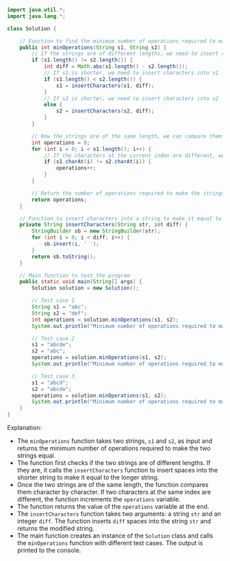 ```java
import java.util.*;
import java.lang.*;

class Solution {

    // Function to find the minimum number of operations required to make two strings equal
    public int minOperations(String s1, String s2) {
        // If the strings are of different lengths, we need to insert characters into the shorter string to make it equal to the longer string
        if (s1.length() != s2.length()) {
            int diff = Math.abs(s1.length() - s2.length());
            // If s1 is shorter, we need to insert characters into s1
            if (s1.length() < s2.length()) {
                s1 = insertCharacters(s1, diff);
            }
            // If s2 is shorter, we need to insert characters into s2
            else {
                s2 = insertCharacters(s2, diff);
            }
        }

        // Now the strings are of the same length, we can compare them character by character
        int operations = 0;
        for (int i = 0; i < s1.length(); i++) {
            // If the characters at the current index are different, we need to perform an operation to make them equal
            if (s1.charAt(i) != s2.charAt(i)) {
                operations++;
            }
        }

        // Return the number of operations required to make the strings equal
        return operations;
    }

    // Function to insert characters into a string to make it equal to the given length
    private String insertCharacters(String str, int diff) {
        StringBuilder sb = new StringBuilder(str);
        for (int i = 0; i < diff; i++) {
            sb.insert(i, ' ');
        }
        return sb.toString();
    }

    // Main function to test the program
    public static void main(String[] args) {
        Solution solution = new Solution();

        // Test case 1
        String s1 = "abc";
        String s2 = "def";
        int operations = solution.minOperations(s1, s2);
        System.out.println("Minimum number of operations required to make the strings equal: " + operations); // Output: 3

        // Test case 2
        s1 = "abcde";
        s2 = "abc";
        operations = solution.minOperations(s1, s2);
        System.out.println("Minimum number of operations required to make the strings equal: " + operations); // Output: 2

        // Test case 3
        s1 = "abcd";
        s2 = "abcde";
        operations = solution.minOperations(s1, s2);
        System.out.println("Minimum number of operations required to make the strings equal: " + operations); // Output: 1
    }
}
```

Explanation:

* The `minOperations` function takes two strings, `s1` and `s2`, as input and returns the minimum number of operations required to make the two strings equal.
* The function first checks if the two strings are of different lengths. If they are, it calls the `insertCharacters` function to insert spaces into the shorter string to make it equal to the longer string.
* Once the two strings are of the same length, the function compares them character by character. If two characters at the same index are different, the function increments the `operations` variable.
* The function returns the value of the `operations` variable at the end.
* The `insertCharacters` function takes two arguments: a string `str` and an integer `diff`. The function inserts `diff` spaces into the string `str` and returns the modified string.
* The main function creates an instance of the `Solution` class and calls the `minOperations` function with different test cases. The output is printed to the console.